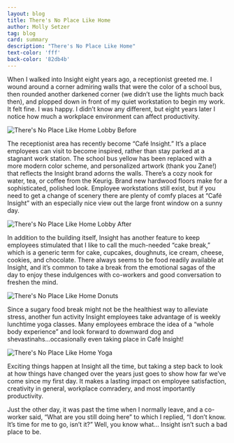 ```yaml
---
layout: blog
title: There's No Place Like Home
author: Molly Setzer
tag: blog
card: summary
description: "There's No Place Like Home"
text-color: 'fff'
back-color: '82db4b'
---
```


When I walked into Insight eight years ago, a receptionist greeted me.  I wound around a corner admiring walls that were the color of a school bus, then rounded another darkened corner (we didn’t use the lights much back then), and plopped down in front of my quiet workstation to begin my work.  It felt fine.  I was happy.  I didn’t know any different, but eight years later I notice how much a workplace environment can affect productivity.

![There's No Place Like Home Lobby Before](/img/blog/Theres-No-Place-Like-Home-1.jpg)

The receptionist area has recently become “Café Insight.”  It’s a place employees can visit to become inspired, rather than stay parked at a stagnant work station.  The school bus yellow has been replaced with a more modern color scheme, and personalized artwork (thank you Zane!) that reflects the Insight brand adorns the walls.  There’s a cozy nook for water, tea, or coffee from the Keurig.  Brand new hardwood floors make for a sophisticated, polished look.  Employee workstations still exist, but if you need to get a change of scenery there are plenty of comfy places at “Café Insight” with an especially nice view out the large front window on a sunny day.  

![There's No Place Like Home Lobby After](/img/blog/Theres-No-Place-Like-Home-2.jpg)

In addition to the building itself, Insight has another feature to keep employees stimulated that I like to call the much-needed “cake break,” which is a generic term for cake, cupcakes, doughnuts, ice cream, cheese, cookies, and chocolate.  There always seems to be food readily available at Insight, and it’s common to take a break from the emotional sagas of the day to enjoy these indulgences with co-workers and good conversation to freshen the mind.

![There's No Place Like Home Donuts](/img/blog/Theres-No-Place-Like-Home-3.jpg)

Since a sugary food break might not be the healthiest way to alleviate stress, another fun activity Insight employees take advantage of is weekly lunchtime yoga classes.  Many employees embrace the idea of a “whole body experience” and look forward to downward dog and shevastinahs...occasionally even taking place in Café Insight!

![There's No Place Like Home Yoga](/img/blog/Theres-No-Place-Like-Home-4.jpg)

Exciting things happen at Insight all the time, but taking a step back to look at how things have changed over the years just goes to show how far we’ve come since my first day.  It makes a lasting impact on employee satisfaction, creativity in general, workplace comradery, and most importantly productivity.

Just the other day, it was past the time when I normally leave, and a co-worker said, “What are you still doing here” to which I replied, “I don’t know.  It’s time for me to go, isn’t it?”  Well, you know what… Insight isn’t such a bad place to be.
